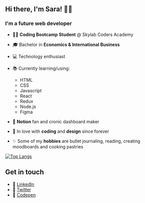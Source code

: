 ## Hi there, I'm Sara! 👋🏼

### I'm a future web developer

-   👩‍💻 **Coding Bootcamp Student** @ Skylab Coders Academy
-   🎓 Bachelor in **Economics & International Business**
-   💻 Technology enthusiast
-   📚 Currently learning/using:

    -   HTML
    -   CSS
    -   Javascript
    -   React
    -   Redux
    -   Node.js
    -   Figma

-   💖 **Notion** fan and cronic dashboard maker
-   🌻 In love with **coding** and **design** since forever
-   ✨ Some of my **hobbies** are bullet journaling, reading, creating moodboards and cooking pastries

[![Top Langs](https://github-readme-stats.vercel.app/api/top-langs/?username=saramansori&layout=compact)](https://github.com/saramansori/github-readme-stats)

## Get in touch

-   🔗 [LinkedIn](https://linkedin.com/in/saramansori)
-   🔗 [Twitter](https://twitter.com/saralovelace_)
-   🔗 [Codepen](https://codepen.io/saramansori)

<!--
**SaraMansori/SaraMansori** is a ✨ _special_  repository because its `README.md` (this file) appears on your GitHub profile.
